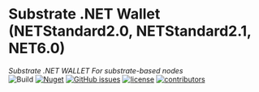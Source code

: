 # Substrate .NET Wallet (NETStandard2.0, NETStandard2.1, NET6.0)
*Substrate .NET WALLET For substrate-based nodes*  
![Build](https://github.com/SubstrateGaming/Substrate.NET.Wallet/actions/workflows/build.yml/badge.svg)
[![Nuget](https://img.shields.io/nuget/v/Substrate.NET.Wallet)](https://www.nuget.org/packages/Substrate.NET.Wallet/)
[![GitHub issues](https://img.shields.io/github/issues/SubstrateGaming/Substrate.NET.Wallet.svg)](https://github.com/SubstrateGaming/Substrate.NET.Wallet/issues)
[![license](https://img.shields.io/github/license/SubstrateGaming/Substrate.NET.Wallet)](https://github.com/SubstrateGaming/Substrate.NET.Wallet/blob/origin/LICENSE)
[![contributors](https://img.shields.io/github/contributors/SubstrateGaming/Substrate.NET.Wallet)](https://github.com/SubstrateGaming/Substrate.NET.Wallet/graphs/contributors)  
 
